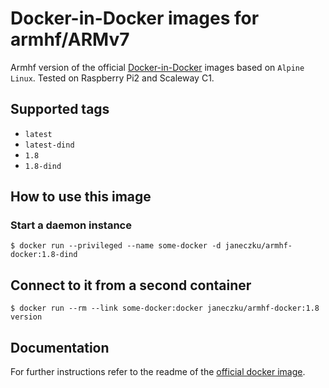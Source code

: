 # Docker-in-Docker images for armhf/ARMv7

Armhf version of the official [Docker-in-Docker](https://registry.hub.docker.com/_/docker/) images based on `Alpine Linux`. Tested on Raspberry Pi2 and Scaleway C1.

## Supported tags

-	`latest`
-   `latest-dind`
-	`1.8`
-   `1.8-dind`

## How to use this image

### Start a daemon instance

```console
$ docker run --privileged --name some-docker -d janeczku/armhf-docker:1.8-dind
```

## Connect to it from a second container

```console
$ docker run --rm --link some-docker:docker janeczku/armhf-docker:1.8 version
```

## Documentation

For further instructions refer to the readme of the [official docker image](https://registry.hub.docker.com/_/docker/).

